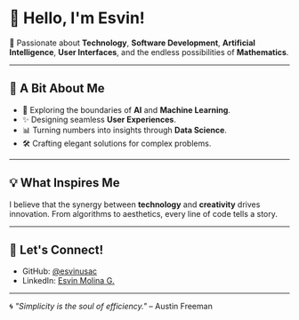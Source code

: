 # 👋 Hello, I'm Esvin!

🌟 Passionate about **Technology**, **Software Development**, **Artificial Intelligence**, **User Interfaces**, and the endless possibilities of **Mathematics**.

---

## 🌌 A Bit About Me

- 🧠 Exploring the boundaries of **AI** and **Machine Learning**.
- ✨ Designing seamless **User Experiences**.
- 📊 Turning numbers into insights through **Data Science**.
- 🛠️ Crafting elegant solutions for complex problems.

---

## 💡 What Inspires Me

I believe that the synergy between **technology** and **creativity** drives innovation. From algorithms to aesthetics, every line of code tells a story.

---

## 🔗 Let's Connect!

- GitHub: [@esvinusac](https://github.com/esvinusac)
- LinkedIn: [Esvin Molina G.](https://www.linkedin.com/in/esvin-molina-guevara-87934637/)

---

🌀 *"Simplicity is the soul of efficiency."* – Austin Freeman

